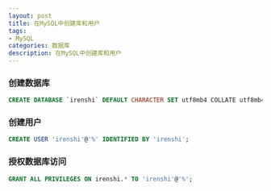 ```yaml
---
layout: post
title: 在MySQL中创建库和用户
tags:
- MySQL
categories: 数据库
description: 在MySQL中创建库和用户
---
```


### 创建数据库
```sql
CREATE DATABASE `irenshi` DEFAULT CHARACTER SET utf8mb4 COLLATE utf8mb4_unicode_ci
```

### 创建用户
```sql
CREATE USER 'irenshi'@'%' IDENTIFIED BY 'irenshi';
```

### 授权数据库访问
```sql
GRANT ALL PRIVILEGES ON irenshi.* TO 'irenshi'@'%';
```
